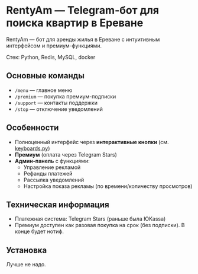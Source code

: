 # RentyAm — Telegram-бот для поиска квартир в Ереване

RentyAm — бот для аренды жилья в Ереване с интуитивным интерфейсом и премиум-функциями.

Стек: Python, Redis, MySQL, docker

## Основные команды
- `/menu` — главное меню
- `/premium` — покупка премиум-подписки
- `/support` — контакты поддержки
- `/stop` — отключение уведомлений

## Особенности
- Полноценный интерфейс через **интерактивные кнопки** (см. [keyboards.py](https://github.com/FDDQA/rentyam/blob/main/src/keyboards/keyboards.py))
- **Премиум** (оплата через Telegram Stars)
- **Админ-панель** с функциями:
  - Управление рекламой
  - Рефанды платежей
  - Рассылка уведомлений
  - Настройка показа рекламы (по времени/количеству просмотров)

## Техническая информация
- Платежная система: Telegram Stars (раньше была ЮKassa)
- Премиум доступен как разовая покупка на срок (без подписки). В конце будет нотиф.

## Установка
Лучше не надо.
